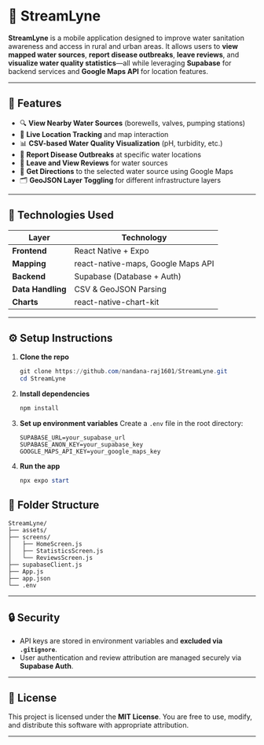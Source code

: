 
# 🌊 StreamLyne

**StreamLyne** is a mobile application designed to improve water sanitation awareness and access in rural and urban areas. It allows users to **view mapped water sources**, **report disease outbreaks**, **leave reviews**, and **visualize water quality statistics**—all while leveraging **Supabase** for backend services and **Google Maps API** for location features.

---

## 📱 Features

* 🔍 **View Nearby Water Sources** (borewells, valves, pumping stations)
* 📍 **Live Location Tracking** and map interaction
* 📊 **CSV-based Water Quality Visualization** (pH, turbidity, etc.)
* 🚨 **Report Disease Outbreaks** at specific water locations
* 💬 **Leave and View Reviews** for water sources
* 🧭 **Get Directions** to the selected water source using Google Maps
* 🗂️ **GeoJSON Layer Toggling** for different infrastructure layers

---

## 🧠 Technologies Used

| Layer             | Technology                         |
| ----------------- | ---------------------------------- |
| **Frontend**      | React Native + Expo                |
| **Mapping**       | react-native-maps, Google Maps API |
| **Backend**       | Supabase (Database + Auth)         |
| **Data Handling** | CSV & GeoJSON Parsing              |
| **Charts**        | react-native-chart-kit             |

---

## ⚙️ Setup Instructions

1. **Clone the repo**

   ```powershell
   git clone https://github.com/nandana-raj1601/StreamLyne.git
   cd StreamLyne
   ```

2. **Install dependencies**

   ```powershell
   npm install
   ```

3. **Set up environment variables**
   Create a `.env` file in the root directory:

   ```
   SUPABASE_URL=your_supabase_url
   SUPABASE_ANON_KEY=your_supabase_key
   GOOGLE_MAPS_API_KEY=your_google_maps_key
   ```

4. **Run the app**

   ```powershell
   npx expo start
   ```



## 📂 Folder Structure

```
StreamLyne/
├── assets/
├── screens/
│   ├── HomeScreen.js
│   ├── StatisticsScreen.js
│   └── ReviewsScreen.js
├── supabaseClient.js
├── App.js
├── app.json
└── .env
```

---

## 🔒 Security

* API keys are stored in environment variables and **excluded via `.gitignore`**.
* User authentication and review attribution are managed securely via **Supabase Auth**.

---

## 📜 License

This project is licensed under the **MIT License**.
You are free to use, modify, and distribute this software with appropriate attribution.

---

